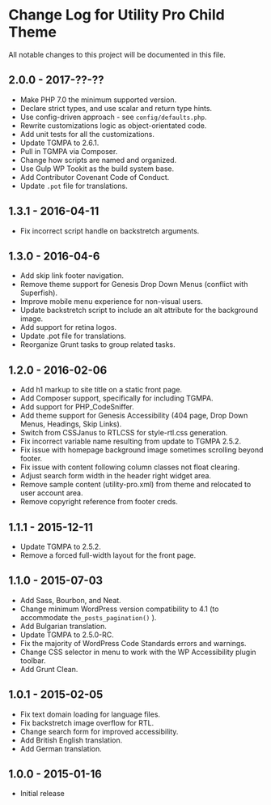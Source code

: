 # Change Log for Utility Pro Child Theme

All notable changes to this project will be documented in this file.

## 2.0.0 - 2017-??-??
- Make PHP 7.0 the minimum supported version.
- Declare strict types, and use scalar and return type hints.
- Use config-driven approach - see `config/defaults.php`.
- Rewrite customizations logic as object-orientated code.
- Add unit tests for all the customizations.
- Update TGMPA to 2.6.1.
- Pull in TGMPA via Composer.
- Change how scripts are named and organized.
- Use Gulp WP Tookit as the build system base.
- Add Contributor Covenant Code of Conduct.
- Update `.pot` file for translations.

## 1.3.1 - 2016-04-11
- Fix incorrect script handle on backstretch arguments.

## 1.3.0 - 2016-04-6
- Add skip link footer navigation.
- Remove theme support for Genesis Drop Down Menus (conflict with Superfish).
- Improve mobile menu experience for non-visual users.
- Update backstretch script to include an alt attribute for the background image.
- Add support for retina logos.
- Update .pot file for translations.
- Reorganize Grunt tasks to group related tasks.

## 1.2.0 - 2016-02-06
- Add h1 markup to site title on a static front page.
- Add Composer support, specifically for including TGMPA.
- Add support for PHP_CodeSniffer.
- Add theme support for Genesis Accessibility (404 page, Drop Down Menus, Headings, Skip Links).
- Switch from CSSJanus to RTLCSS for style-rtl.css generation.
- Fix incorrect variable name resulting from update to TGMPA 2.5.2.
- Fix issue with homepage background image sometimes scrolling beyond footer.
- Fix issue with content following column classes not float clearing.
- Adjust search form width in the header right widget area.
- Remove sample content (utility-pro.xml) from theme and relocated to user account area.
- Remove copyright reference from footer creds.

## 1.1.1 - 2015-12-11
- Update TGMPA to 2.5.2.
- Remove a forced full-width layout for the front page.

## 1.1.0 - 2015-07-03
- Add Sass, Bourbon, and Neat.
- Change minimum WordPress version compatibility to 4.1 (to accommodate `the_posts_pagination()` ).
- Add Bulgarian translation.
- Update TGMPA to 2.5.0-RC.
- Fix the majority of WordPress Code Standards errors and warnings.
- Change CSS selector in menu to work with the WP Accessibility plugin toolbar.
- Add Grunt Clean.

## 1.0.1 - 2015-02-05

- Fix text domain loading for language files.
- Fix backstretch image overflow for RTL.
- Change search form for improved accessibility.
- Add British English translation.
- Add German translation.

## 1.0.0 - 2015-01-16

- Initial release
